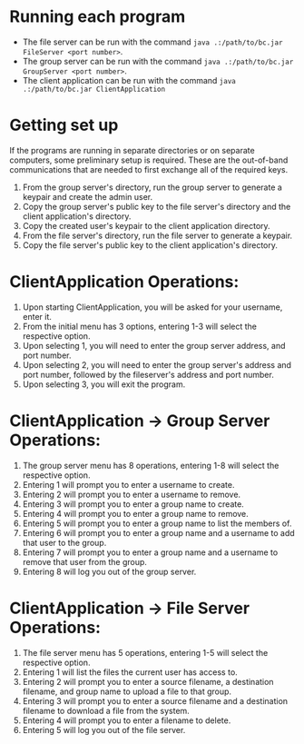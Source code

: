 # Running each program
* The file server can be run with the command
  `java .:/path/to/bc.jar
  FileServer <port number>`.
* The group server can be run with the command
  `java .:/path/to/bc.jar
  GroupServer <port number>`.
* The client application can be run with the command
  `java .:/path/to/bc.jar ClientApplication`

# Getting set up
If the programs are running in separate directories or on separate
computers, some preliminary setup is required. These are the out-of-band
communications that are needed to first exchange all of the required
keys.
1. From the group server's directory, run the group server to generate a
   keypair and create the admin user. 
4. Copy the group server's public key to the file server's directory and
the client application's directory.
5. Copy the created user's keypair to the client application directory.
5. From the file server's directory, run the file server to
generate a keypair.
6. Copy the file server's public key to the client application's
directory.

# ClientApplication Operations:
1. Upon starting ClientApplication, you will be asked for your username, enter it.
2. From the initial menu has 3 options, entering 1-3 will select the respective option.
3. Upon selecting 1, you will need to enter the group server address, and port number.
4. Upon selecting 2, you will need to enter the group server's address and port number, followed by the fileserver's address and port number.
5. Upon selecting 3, you will exit the program.

# ClientApplication -> Group Server Operations:
1. The group server menu has 8 operations, entering 1-8 will select the respective option.
2. Entering 1 will prompt you to enter a username to create.
3. Entering 2 will prompt you to enter a username to remove.
4. Entering 3 will prompt you to enter a group name to create.
5. Entering 4 will prompt you to enter a group name to remove.
6. Entering 5 will prompt you to enter a group name to list the members of.
7. Entering 6 will prompt you to enter a group name and a username to add that user to the group.
8. Entering 7 will prompt you to enter a group name and a username to remove that user from the group.
9. Entering 8 will log you out of the group server.

# ClientApplication -> File Server Operations:
1. The file server menu has 5 operations, entering 1-5 will select the respective option.
2. Entering 1 will list the files the current user has access to.
3. Entering 2 will prompt you to enter a source filename, a destination filename, and group name to upload a file to that group.
4. Entering 3 will prompt you to enter a source filename and a destination filename to download a file from the system.
5. Entering 4 will prompt you to enter a filename to delete.
6. Entering 5 will log you out of the file server.

